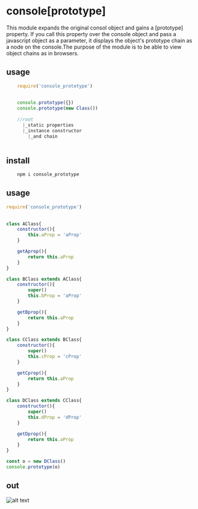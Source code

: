 # console[prototype]
This module expands the original consol object and gains a [prototype] property. If you call this property over the console object and pass a javascript object as a parameter, it displays the object's prototype chain as a node on the console.The purpose of the module is to be able to view object chains as in browsers.


## usage
```javascript
    require('console_prototype')
    
    
    console.prototype({})
    console.prototype(new Class())
    
    //root
      |_static properties
      |_instance constructor
        |_and chain 
    
```

## install
```javascript
    npm i console_prototype
```

## usage 
```javascript
require('console_prototype')
    
    
class AClass{
    constructor(){
        this.aProp = 'aProp'
    }

    getAprop(){
        return this.aProp
    }
}

class BClass extends AClass{
    constructor(){
        super()
        this.bProp = 'aProp'
    }

    getBprop(){
        return this.aProp
    }
}

class CClass extends BClass{
    constructor(){
        super()
        this.cProp = 'cProp'
    }

    getCprop(){
        return this.aProp
    }
}

class DClass extends CClass{
    constructor(){
        super()
        this.dProp = 'dProp'
    }

    getDprop(){
        return this.aProp
    }
}

const o = new DClass()
console.prototype(o)

```
## out
![alt text](https://i.hizliresim.com/wIMWA2.png)


